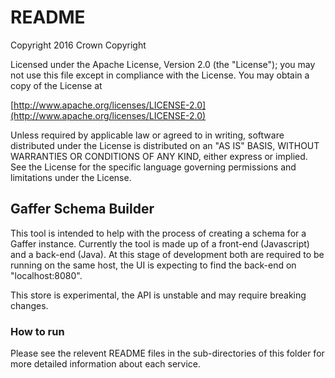 # README

Copyright 2016 Crown Copyright

Licensed under the Apache License, Version 2.0 \(the "License"\); you may not use this file except in compliance with the License. You may obtain a copy of the License at

[http://www.apache.org/licenses/LICENSE-2.0](http://www.apache.org/licenses/LICENSE-2.0)

Unless required by applicable law or agreed to in writing, software distributed under the License is distributed on an "AS IS" BASIS, WITHOUT WARRANTIES OR CONDITIONS OF ANY KIND, either express or implied. See the License for the specific language governing permissions and limitations under the License.

## Gaffer Schema Builder

This tool is intended to help with the process of creating a schema for a Gaffer instance. Currently the tool is made up of a front-end \(Javascript\) and a back-end \(Java\). At this stage of development both are required to be running on the same host, the UI is expecting to find the back-end on "localhost:8080".

This store is experimental, the API is unstable and may require breaking changes.

### How to run

Please see the relevent README files in the sub-directories of this folder for more detailed information about each service.

